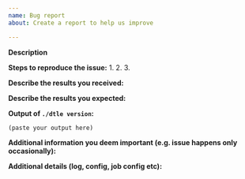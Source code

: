 ```yaml
---
name: Bug report
about: Create a report to help us improve

---
```


<!--
If you are reporting a new issue, make sure that we do not have any duplicates
already open. You can ensure this by searching the issue list for this
repository. If there is a duplicate, please close your issue and add a comment
to the existing issue instead.

If you suspect your issue is a bug, please edit your issue description to
include the BUG REPORT INFORMATION shown below. 

For more information about reporting issues, see
https://github.com/actiontech/dtle/blob/master/CONTRIBUTING.md#reporting-other-issues

---------------------------------------------------
GENERAL SUPPORT INFORMATION
---------------------------------------------------

The GitHub issue tracker is for bug reports and feature requests.
General support for **Dtle** can be found at the following locations:

- Dtle Support QQ Group - 852990221

---------------------------------------------------
BUG REPORT INFORMATION
---------------------------------------------------
Use the commands below to provide key information from your environment:
You do NOT have to include this information if this is a FEATURE REQUEST
-->

**Description**

<!--
Briefly describe the problem you are having in a few paragraphs.
-->

**Steps to reproduce the issue:**
1.
2.
3.

**Describe the results you received:**


**Describe the results you expected:**

**Output of `./dtle version`:**

```
(paste your output here)
```

**Additional information you deem important (e.g. issue happens only occasionally):**


**Additional details (log, config, job config etc):**
<!-- 
1. default config path: /etc/dtle/dtle.conf
3. job config:   curl -XGET "http://127.0.0.1:8190/v1/job/<job_uuid>"
2. default log path: /var/log/dtle.log
3. mask sensitive infomation (e.g. IP, username and password)"
-->
